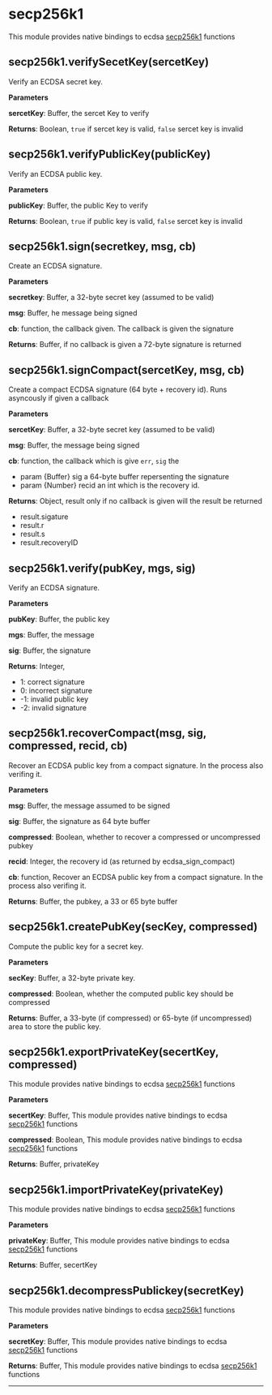 secp256k1
===

This module provides native bindings to ecdsa [secp256k1](https://github.com/bitcoin/secp256k1) functions

secp256k1.verifySecetKey(sercetKey) 
-----------------------------
Verify an ECDSA secret key.

**Parameters**

**sercetKey**: Buffer, the sercet Key to verify

**Returns**: Boolean, `true` if sercet key is valid, `false` sercet key is invalid

secp256k1.verifyPublicKey(publicKey) 
-----------------------------
Verify an ECDSA public key.

**Parameters**

**publicKey**: Buffer, the public Key to verify

**Returns**: Boolean, `true` if public key is valid, `false` sercet key is invalid

secp256k1.sign(secretkey, msg, cb) 
-----------------------------
Create an ECDSA signature.

**Parameters**

**secretkey**: Buffer, a 32-byte secret key (assumed to be valid)

**msg**: Buffer, he message being signed

**cb**: function, the callback given. The callback is given the signature

**Returns**: Buffer, if no callback is given a 72-byte signature is returned

secp256k1.signCompact(sercetKey, msg, cb) 
-----------------------------
Create a compact ECDSA signature (64 byte + recovery id). Runs asyncously
if given a callback

**Parameters**

**sercetKey**: Buffer, a 32-byte secret key (assumed to be valid)

**msg**: Buffer, the message being signed

**cb**: function, the callback which is give `err`, `sig` the  
   - param {Buffer} sig  a 64-byte buffer repersenting the signature
   - param {Number} recid an int which is the recovery id.

**Returns**: Object, result only if no callback is given will the result be returned  
   - result.sigature
   - result.r
   - result.s
   - result.recoveryID

secp256k1.verify(pubKey, mgs, sig) 
-----------------------------
Verify an ECDSA signature.

**Parameters**

**pubKey**: Buffer, the public key

**mgs**: Buffer, the message

**sig**: Buffer, the signature

**Returns**: Integer,  
   - 1: correct signature
   - 0: incorrect signature
   - -1: invalid public key
   - -2: invalid signature

secp256k1.recoverCompact(msg, sig, compressed, recid, cb) 
-----------------------------
Recover an ECDSA public key from a compact signature. In the process also verifing it.

**Parameters**

**msg**: Buffer, the message assumed to be signed

**sig**: Buffer, the signature as 64 byte buffer

**compressed**: Boolean, whether to recover a compressed or uncompressed pubkey

**recid**: Integer, the recovery id (as returned by ecdsa_sign_compact)

**cb**: function, Recover an ECDSA public key from a compact signature. In the process also verifing it.

**Returns**: Buffer, the pubkey, a 33 or 65 byte buffer

secp256k1.createPubKey(secKey, compressed) 
-----------------------------
Compute the public key for a secret key.

**Parameters**

**secKey**: Buffer, a 32-byte private key.

**compressed**: Boolean, whether the computed public key should be compressed

**Returns**: Buffer, a 33-byte (if compressed) or 65-byte (if uncompressed) area to store the public key.

secp256k1.exportPrivateKey(secertKey, compressed) 
-----------------------------
This module provides native bindings to ecdsa [secp256k1](https://github.com/bitcoin/secp256k1) functions

**Parameters**

**secertKey**: Buffer, This module provides native bindings to ecdsa [secp256k1](https://github.com/bitcoin/secp256k1) functions

**compressed**: Boolean, This module provides native bindings to ecdsa [secp256k1](https://github.com/bitcoin/secp256k1) functions

**Returns**: Buffer, privateKey

secp256k1.importPrivateKey(privateKey) 
-----------------------------
This module provides native bindings to ecdsa [secp256k1](https://github.com/bitcoin/secp256k1) functions

**Parameters**

**privateKey**: Buffer, This module provides native bindings to ecdsa [secp256k1](https://github.com/bitcoin/secp256k1) functions

**Returns**: Buffer, secertKey

secp256k1.decompressPublickey(secretKey) 
-----------------------------
This module provides native bindings to ecdsa [secp256k1](https://github.com/bitcoin/secp256k1) functions

**Parameters**

**secretKey**: Buffer, This module provides native bindings to ecdsa [secp256k1](https://github.com/bitcoin/secp256k1) functions

**Returns**: Buffer, This module provides native bindings to ecdsa [secp256k1](https://github.com/bitcoin/secp256k1) functions


---








